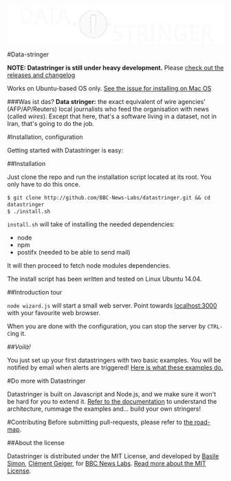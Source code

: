 ![logo](https://raw.githubusercontent.com/BBC-News-Labs/datastringer/master/logo-comp.png)

#Data-stringer

**NOTE: Datastringer is still under heavy development.** Please [check out the releases and changelog](https://github.com/BBC-News-Labs/datastringer/releases)

Works on Ubuntu-based OS only. [See the issue for installing on Mac OS](https://github.com/BBC-News-Labs/datastringer/issues/9)


###Was ist das?
**Data stringer:** the exact equivalent of wire agencies' (AFP/AP/Reuters) local journalists who feed the organisation with news (called *wires*).
Except that here, that's a software living in a dataset, not in Iran, that's going to do the job.

#Installation, configuration

Getting started with Datastringer is easy:

##Installation

Just clone the repo and run the installation script located at its root. You only
have to do this once.

```
$ git clone http://github.com/BBC-News-Labs/datastringer.git && cd datastringer
$ ./install.sh
```

`install.sh` will take of installing the needed dependencies:
* node
* npm
* postifx (needed to be able to send mail)

It will then proceed to fetch node modules dependencies.

The install script has been written and tested on Linux Ubuntu 14.04.

##Introduction tour

`node wizard.js` will start a small web server. Point towards
[localhost:3000](localhost:3000) with your favourite web browser.

When you are done with the configuration, you can stop the server by `CTRL-C`ing it.

##*Voilà!*

You just set up your first datastringers with two basic examples. You will be
notified by email when alerts are triggered!
[Here is what these examples do.](https://github.com/BBC-News-Labs/datastringer/blob/master/what-we-want.md)

#Do more with Datastringer

Datastringer is built on Javascript and Node.js, and we make sure it won't be
hard for you to extend it.
[Refer to the documentation](https://github.com/BBC-News-Labs/datastringer/wiki)
to understand the architecture, rummage the examples and... build your own
stringers!

#Contributing
Before submitting pull-requests, please refer to [the road-map](https://github.com/BBC-News-Labs/datastringer/wiki/Roadmap). 

##About the license

Datastringer is distributed under the MIT License, and developed by [Basile Simon](http://github.com/basilesimon), [Clément Geiger](http://github.com/Cgg), for [BBC News Labs](http://twitter.com/bbc_news_labs). [Read more about the MIT License](https://tldrlegal.com/license/mit-license).
